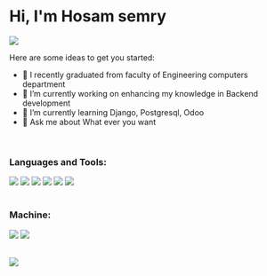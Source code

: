 
# Hi, I'm Hosam semry 

[<img src="https://img.shields.io/badge/linkedin-%230077B5.svg?&style=for-the-badge&logo=linkedin&logoColor=white">](https://www.linkedin.com/in/hosam-semry/)
<!-- **Vivekagent47/Vivekagent47** is a ✨ _special_ ✨ repository because its `README.md` (this file) appears on your GitHub profile. -->

Here are some ideas to get you started:
- 🏫 I recently graduated from faculty of Engineering computers department
- 🔭 I’m currently working on enhancing my knowledge in Backend development
- 🌱 I’m currently learning Django, Postgresql, Odoo 
- 💬 Ask me about What ever you want

<br/>

### Languages and Tools:
<div display="flex">
  <img src="https://img.shields.io/badge/python%20-%2314354C.svg?&style=for-the-badge&logo=python&logoColor=white">
  <img src="https://img.shields.io/badge/git%20-%23F05033.svg?&style=for-the-badge&logo=git&logoColor=white"/>
  <img src="https://img.shields.io/badge/github%20-%23121011.svg?&style=for-the-badge&logo=github&logoColor=white"/>
  <img src="https://img.shields.io/badge/django%20-%23092E20.svg?&style=for-the-badge&logo=django&logoColor=white)](https://www.djangoproject.com/"/>
  <img src="https://img.shields.io/badge/postgresql%20-%23336791.svg?&style=for-the-badge&logo=postgresql&logoColor=white)](https://www.postgresql.org/"/>
  <img src="https://img.shields.io/badge/mysql%20-%2300f.svg?&style=for-the-badge&logo=mysql&logoColor=white)](https://www.mysql.com/"/>
  
</div>
<br/>

### Machine:
<div display="flex">
  <img src="https://img.shields.io/badge/windows-MSI%20GL63%208RC-%23F50F0F.svg?&style=for-the-badge&logo=windows&logoColor=white" />
  <img src="https://img.shields.io/badge/ubuntu-MSI%20GL63%208RC-%23dd4814.svg?&style=for-the-badge&logo=ubuntu&logoColor=white">
</div>
<br>

![](https://komarev.com/ghpvc/?username=hosamsemry&label=PROFILE+VIEWS)



